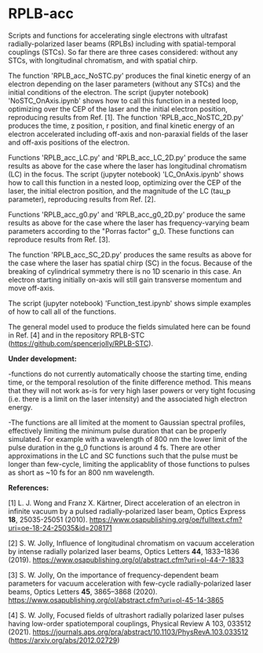 # RPLB-acc
Scripts and functions for accelerating single electrons with ultrafast radially-polarized laser beams (RPLBs) including with spatial-temporal couplings (STCs). So far there are three cases considered: without any STCs, with longitudinal chromatism, and with spatial chirp.

The function 'RPLB_acc_NoSTC.py' produces the final kinetic energy of an electron depending on the laser parameters (without any STCs) and the initial conditions of the electron. The script (jupyter notebook) 'NoSTC_OnAxis.ipynb' shows how to call this function in a nested loop, optimizing over the CEP of the laser and the initial electron position, reproducing results from Ref. [1]. The function 'RPLB_acc_NoSTC_2D.py' produces the time, z position, r position, and final kinetic energy of an electron accelerated including off-axis and non-paraxial fields of the laser and off-axis positions of the electron.

Functions 'RPLB_acc_LC.py' and 'RPLB_acc_LC_2D.py' produce the same results as above for the case where the laser has longitudinal chromatism (LC) in the focus. The script (jupyter notebook) 'LC_OnAxis.ipynb' shows how to call this function in a nested loop, optimizing over the CEP of the laser, the initial electron position, and the magnitude of the LC (tau_p parameter), reproducing results from Ref. [2].

Functions 'RPLB_acc_g0.py' and 'RPLB_acc_g0_2D.py' produce the same results as above for the case where the laser has frequency-varying beam parameters according to the "Porras factor" g_0. These functions can reproduce results from Ref. [3].

The function 'RPLB_acc_SC_2D.py' produces the same results as above for the case where the laser has spatial chirp (SC) in the focus. Because of the breaking of cylindrical symmetry there is no 1D scenario in this case. An electron starting initially on-axis will still gain transverse momentum and move off-axis.

The script (jupyter notebook) 'Function_test.ipynb' shows simple examples of how to call all of the functions.

The general model used to produce the fields simulated here can be found in Ref. [4] and in the repository RPLB-STC (https://github.com/spencerjolly/RPLB-STC).

<b>Under development:</b>

-functions do not currently automatically choose the starting time, ending time, or the temporal resolution of the finite difference method. This means that they will not work as-is for very high laser powers or very tight focusing (i.e. there is a limit on the laser intensity) and the associated high electron energy.

-The functions are all limited at the moment to Gaussian spectral profiles, effectively limiting the minimum pulse duration that can be properly simulated. For example with a wavelength of 800 nm the lower limit of the pulse duration in the g_0 functions is around 4 fs. There are other approximations in the LC and SC functions such that the pulse must be longer than few-cycle, limiting the applicablity of those functions to pulses as short as ~10 fs for an 800 nm wavelength.

<b>References:</b>

[1] L. J. Wong and Franz X. Kärtner, Direct acceleration of an electron in infinite vacuum by a pulsed radially-polarized laser beam, Optics Express <b>18</b>, 25035-25051 (2010). https://www.osapublishing.org/oe/fulltext.cfm?uri=oe-18-24-25035&id=208171

[2] S. W. Jolly, Influence of longitudinal chromatism on vacuum acceleration by intense radially polarized laser beams, Optics Letters <b>44</b>, 1833–1836 (2019). https://www.osapublishing.org/ol/abstract.cfm?uri=ol-44-7-1833

[3] S. W. Jolly, On the importance of frequency-dependent beam parameters for vacuum acceleration with few-cycle radially-polarized laser beams, Optics Letters <b>45</b>, 3865–3868 (2020). https://www.osapublishing.org/ol/abstract.cfm?uri=ol-45-14-3865 

[4] S. W. Jolly, Focused fields of ultrashort radially polarized laser pulses having low-order spatiotemporal couplings, Physical Review A 103, 033512 (2021). https://journals.aps.org/pra/abstract/10.1103/PhysRevA.103.033512 (https://arxiv.org/abs/2012.02729)
